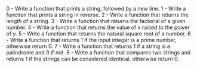 0 - Write a function that prints a string, followed by a new line.
1 - Write a function that prints a string in reverse.
2 - Write a function that returns the length of a string.
3 - Write a function that returns the factorial of a given number.
4 - Write a function that returns the value of x raised to the power of y.
5 - Write a function that returns the natural square root of a number.
6 - Write a function that returns 1 if the input integer is a prime number,
otherwise return 0.
7 -  Write a function that returns 1 if a string is a palindrome and 0 if not.
8 - Write a function that compares two strings and returns 1 if the strings can
be considered identical, otherwise return 0.